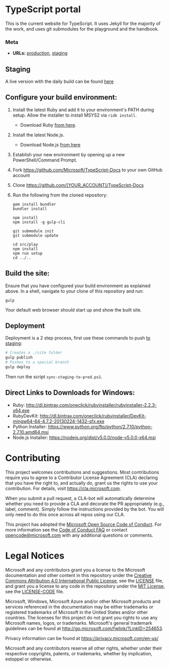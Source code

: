 # TypeScript portal

This is the current website for TypeScript. It uses Jekyll for the majority of the work, and uses git submodules for 
the playground and the handbook.

### Meta

* __URLs:__ [production](https://www.typescriptlang.org), [staging](http://testsite-typescript-41eeb979-7eaa-4c74-9d47-9d182c7b61ab.azurewebsites.net/)

## Staging

A live version with the daily build can be found [here](http://typescript:3000)

## Configure your build environment:

1. Install the latest Ruby and add it to your environment's PATH during setup. Allow the installer to install MSYS2 via `ridk install`.
    * Download Ruby [from here](http://rubyinstaller.org/downloads/).
1. Install the latest Node.js.
    * Download Node.js [from here](https://nodejs.org/en/)
1. Establish your new environment by opening up a new PowerShell/Command Prompt.
1. Fork https://github.com/Microsoft/TypeScript-Docs to your own GitHub account
1. Clone https://github.com/[YOUR_ACCOUNT]/TypeScript-Docs
1. Run the following from the cloned repository:

    ```shell
    gem install bundler
    bundler install

    npm install
    npm install -g gulp-cli

    git submodule init
    git submodule update

    cd src/play
    npm install
    npm run setup
    cd ../..
    ```

## Build the site:

Ensure that you have configured your build environment as explained above.
In a shell, navigate to your clone of this repository and run:

```shell
gulp 
```

Your default web browser should start up and show the built site.

## Deployment

Deployment is a 2 step process, first use these commands to push [to staging](http://testsite-typescript-41eeb979-7eaa-4c74-9d47-9d182c7b61ab.azurewebsites.net/):

```sh
# Creates a ./site folder
gulp publish
# Pushes to a special branch
gulp deploy
```

Then run the script `sync-staging-to-prod.ps1`.

## Direct Links to Downloads for Windows:

* Ruby: http://dl.bintray.com/oneclick/rubyinstaller/rubyinstaller-2.2.3-x64.exe
* RubyDevKit: http://dl.bintray.com/oneclick/rubyinstaller/DevKit-mingw64-64-4.7.2-20130224-1432-sfx.exe
* Python Installer: https://www.python.org/ftp/python/2.7.10/python-2.7.10.amd64.msi
* Node.js Installer: https://nodejs.org/dist/v5.0.0/node-v5.0.0-x64.msi


# Contributing

This project welcomes contributions and suggestions.  Most contributions require you to agree to a
Contributor License Agreement (CLA) declaring that you have the right to, and actually do, grant us
the rights to use your contribution. For details, visit https://cla.microsoft.com.

When you submit a pull request, a CLA-bot will automatically determine whether you need to provide
a CLA and decorate the PR appropriately (e.g., label, comment). Simply follow the instructions
provided by the bot. You will only need to do this once across all repos using our CLA.

This project has adopted the [Microsoft Open Source Code of Conduct](https://opensource.microsoft.com/codeofconduct/).
For more information see the [Code of Conduct FAQ](https://opensource.microsoft.com/codeofconduct/faq/) or
contact [opencode@microsoft.com](mailto:opencode@microsoft.com) with any additional questions or comments.

# Legal Notices

Microsoft and any contributors grant you a license to the Microsoft documentation and other content
in this repository under the [Creative Commons Attribution 4.0 International Public License](https://creativecommons.org/licenses/by/4.0/legalcode),
see the [LICENSE](LICENSE) file, and grant you a license to any code in the repository under the [MIT License](https://opensource.org/licenses/MIT), see the
[LICENSE-CODE](LICENSE-CODE) file.

Microsoft, Windows, Microsoft Azure and/or other Microsoft products and services referenced in the documentation
may be either trademarks or registered trademarks of Microsoft in the United States and/or other countries.
The licenses for this project do not grant you rights to use any Microsoft names, logos, or trademarks.
Microsoft's general trademark guidelines can be found at http://go.microsoft.com/fwlink/?LinkID=254653.

Privacy information can be found at https://privacy.microsoft.com/en-us/

Microsoft and any contributors reserve all other rights, whether under their respective copyrights, patents,
or trademarks, whether by implication, estoppel or otherwise.
